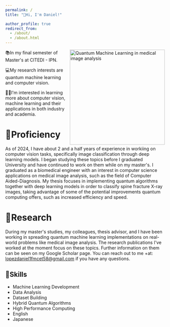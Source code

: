 ```yaml
---
permalink: /
title: "🫡Hi, I'm Daniel!"

author_profile: true
redirect_from: 
  - /about/
  - /about.html
---
```


<!-- ![Quantum Machine Learning in medical image analysis](/images/qml.png){: .align-right width="300px"} -->
<img src="qml.png" alt="Quantum Machine Learning in medical image analysis" align="right" width="300px"> 
📚In my final semester of Master's at CITEDI - IPN.

💻My research interests are quantum machine learning and computer vision.

🧑‍🎓I'm interested in learning more about computer vision, machine learning and their applications in both industry and academia.

🤖Proficiency
======
As of 2024, I have about 2 and a half years of experience in workiing on computer vision tasks, specifically image classification through deep learning models. I began studying these topics before I graduated University and have continued to work on them while on my master's. I graduated as a biomedical engineer with an interest in computer science applications on medical image analysis, such as the field of Computer Aided-Diagnosis. My thesis focuses in implementing quantum algorithms together with deep learning models in order to classify spine fracture X-ray images, taking advantage of some of the potential improvements quantum computing offers, such as increased efficiency and speed.

🔬Research
======
During my master's studies, my colleagues, thesis advisor, and I have been working in spreading quantum machine learning implementations on real-world problems like medical image analysis. The research publications I've worked at the moment focus on these topics. Further information on them can be seen on my Google Scholar page. You can reach out to me +at: lopezdaniel1fmcet58@gmail.com if you have any questions.

🧠Skills
------
- Machine Learning Development
- Data Analysis
- Dataset Building
- Hybrid Quantum Algorithms
- High Performance Computing
- English
- Japanese

